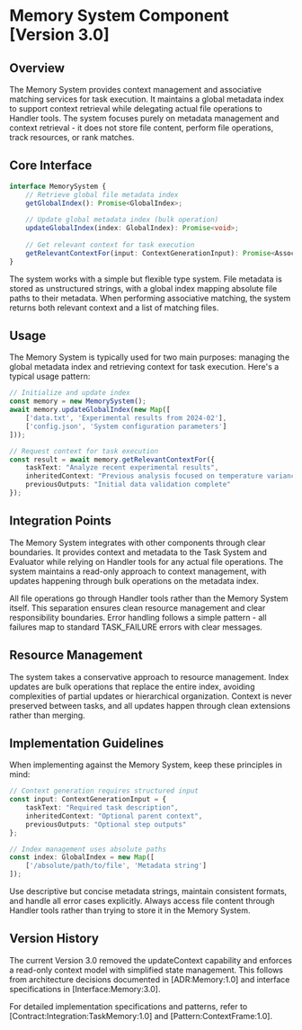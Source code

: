 # Memory System Component [Version 3.0]

## Overview

The Memory System provides context management and associative matching services for task execution. It maintains a global metadata index to support context retrieval while delegating actual file operations to Handler tools. The system focuses purely on metadata management and context retrieval - it does not store file content, perform file operations, track resources, or rank matches.

## Core Interface

```typescript
interface MemorySystem {
    // Retrieve global file metadata index
    getGlobalIndex(): Promise<GlobalIndex>;
    
    // Update global metadata index (bulk operation)
    updateGlobalIndex(index: GlobalIndex): Promise<void>;
    
    // Get relevant context for task execution
    getRelevantContextFor(input: ContextGenerationInput): Promise<AssociativeMatchResult>;
}
```

The system works with a simple but flexible type system. File metadata is stored as unstructured strings, with a global index mapping absolute file paths to their metadata. When performing associative matching, the system returns both relevant context and a list of matching files.

## Usage

The Memory System is typically used for two main purposes: managing the global metadata index and retrieving context for task execution. Here's a typical usage pattern:

```typescript
// Initialize and update index
const memory = new MemorySystem();
await memory.updateGlobalIndex(new Map([
    ['data.txt', 'Experimental results from 2024-02'],
    ['config.json', 'System configuration parameters']
]));

// Request context for task execution
const result = await memory.getRelevantContextFor({
    taskText: "Analyze recent experimental results",
    inheritedContext: "Previous analysis focused on temperature variance",
    previousOutputs: "Initial data validation complete"
});
```

## Integration Points

The Memory System integrates with other components through clear boundaries. It provides context and metadata to the Task System and Evaluator while relying on Handler tools for any actual file operations. The system maintains a read-only approach to context management, with updates happening through bulk operations on the metadata index.

All file operations go through Handler tools rather than the Memory System itself. This separation ensures clean resource management and clear responsibility boundaries. Error handling follows a simple pattern - all failures map to standard TASK_FAILURE errors with clear messages.

## Resource Management

The system takes a conservative approach to resource management. Index updates are bulk operations that replace the entire index, avoiding complexities of partial updates or hierarchical organization. Context is never preserved between tasks, and all updates happen through clean extensions rather than merging.

## Implementation Guidelines

When implementing against the Memory System, keep these principles in mind:

```typescript
// Context generation requires structured input
const input: ContextGenerationInput = {
    taskText: "Required task description",
    inheritedContext: "Optional parent context",
    previousOutputs: "Optional step outputs"
};

// Index management uses absolute paths
const index: GlobalIndex = new Map([
    ['/absolute/path/to/file', 'Metadata string']
]);
```

Use descriptive but concise metadata strings, maintain consistent formats, and handle all error cases explicitly. Always access file content through Handler tools rather than trying to store it in the Memory System.

## Version History

The current Version 3.0 removed the updateContext capability and enforces a read-only context model with simplified state management. This follows from architecture decisions documented in [ADR:Memory:1.0] and interface specifications in [Interface:Memory:3.0].

For detailed implementation specifications and patterns, refer to [Contract:Integration:TaskMemory:1.0] and [Pattern:ContextFrame:1.0].
